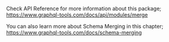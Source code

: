 Check API Reference for more information about this package; https://www.graphql-tools.com/docs/api/modules/merge

You can also learn more about Schema Merging in this chapter; https://www.graphql-tools.com/docs/schema-merging
